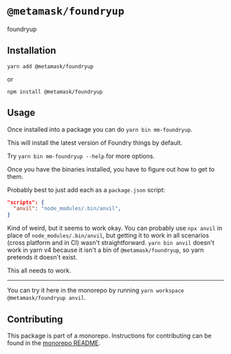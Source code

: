 # `@metamask/foundryup`

foundryup

## Installation

`yarn add @metamask/foundryup`

or

`npm install @metamask/foundryup`

## Usage

Once installed into a package you can do `yarn bin mm-foundryup`.

This will install the latest version of Foundry things by default.

Try `yarn bin mm-foundryup --help` for more options.

Once you have the binaries installed, you have to figure out how to get to them.

Probably best to just add each as a `package.json` script:

```json
"scripts": {
  "anvil": "node_modules/.bin/anvil",
}
```

Kind of weird, but it seems to work okay. You can probably use `npx anvil` in place of `node_modules/.bin/anvil`, but
getting it to work in all scenarios (cross platform and in CI) wasn't straightforward. `yarn bin anvil` doesn't work
in yarn v4 because it isn't a bin of `@metamask/foundryup`, so yarn pretends it doesn't exist.

This all needs to work.

---

You can try it here in the monorepo by running `yarn workspace @metamask/foundryup anvil`.



## Contributing

This package is part of a monorepo. Instructions for contributing can be found in the [monorepo README](https://github.com/MetaMask/core#readme).


